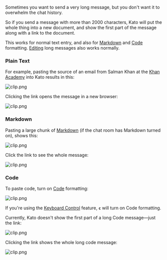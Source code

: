 Sometimes you want to send a very long message, but you don't want it to overwhelm the chat history.

So if you send a message with more than 2000 characters, Kato will put the whole thing into a new document, and show the first part of the message along with a link to the document.

This works for normal text entry, and also for [Markdown](cheatsheet/#markdown) and [Code](cheatsheet/#code) formatting. [Editing](cheatsheet/#typos) long messages also works normally.

### Plain Text
For example, pasting the source of an email from Salman Khan at the [Khan Academy](https://www.khanacademy.org/) into Kato results in this:

![clip.png](https://s3.amazonaws.com/kato-share/f3e1bec3d0e773987c8654f4930559493a9ddedde97beb02a4f20189decb35c3/clip.png)

Clicking the link opens the message in a new browser:

![clip.png](https://s3.amazonaws.com/kato-share/d5d4d546dab1c1fd66a7106a7f9cb53f02154cc5256fa5e4f8ac063803f25d6/clip.png)

### Markdown

Pasting a large chunk of [Markdown](cheatsheet/#markdown) (if the chat room has Markdown turned on), shows this:

![clip.png](https://s3.amazonaws.com/kato-share/9a13d8aead0c15901081524b3821fced701b3ba06e1034d2183cc3898e44d4/clip.png)

Click the link to see the whole message:

![clip.png](https://s3.amazonaws.com/kato-share/903c94d481fd995294145696cbd23a03a1dbac1349cf64848d90db35a824f170/clip.png)

### Code

To paste code, turn on [Code](cheatsheet/#code) formatting:

![clip.png](https://s3.amazonaws.com/kato-share/84564f4b182bbd783a3162f2aa4e202339c7162c44e3ea2d1f1f68f676f4f0ff/clip.png)

If you're using the [Keyboard Control](https://kato.im/articles/keyboard-control/) feature, **`c`** will turn on Code formatting.

Currently, Kato doesn't show the first part of a long Code message—just the link:

![clip.png](https://s3.amazonaws.com/kato-share/b1036f6527104af752c9a9e9a5a4d7292c53afa6aaefc3ad6da350efc583106/clip.png)

Clicking the link shows the whole long code message:

![clip.png](https://s3.amazonaws.com/kato-share/3343120541c8ac260e713bcc9ac26623930e954336b091a387ddf4920b3aa13/clip.png)
